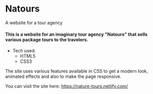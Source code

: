 # Natours
A website for a tour agency


#### This is a website for an imaginary tour agency "Natours" that sells various package tours to the travelers. 

* Tech used: 
  * HTML5 
  * CSS3

The site uses various features available in CSS to get a modern look, animated effects and also to make the page responsive.

You can visit the site here: https://nature-tours.netlify.com/
